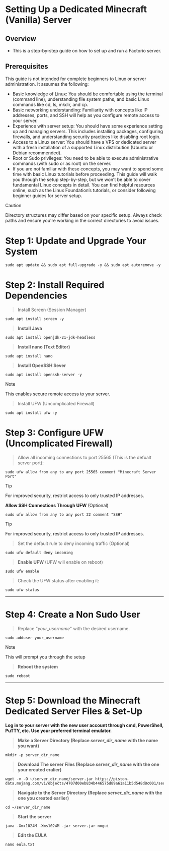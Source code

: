 # Setting Up a Dedicated Minecraft (Vanilla) Server

## **Overview**

- This is a step-by-step guide on how to set up and run a Factorio server.

## **Prerequisites**

This guide is not intended for complete beginners to Linux or server administration. It assumes the following:

 - Basic knowledge of Linux: You should be comfortable using the terminal (command line), understanding file system paths, and basic Linux commands like cd, ls, mkdir, and cp.
 - Basic networking understanding: Familiarity with concepts like IP addresses, ports, and SSH will help as you configure remote access to your server.
 - Experience with server setup: You should have some experience setting up and managing servers. This includes installing packages, configuring firewalls, and understanding security practices like disabling 
  root login.
 - Access to a Linux server: You should have a VPS or dedicated server with a fresh installation of a supported Linux distribution (Ubuntu or Debian recommended).
 - Root or Sudo privileges: You need to be able to execute administrative commands (with sudo or as root) on the server.
 - If you are not familiar with these concepts, you may want to spend some time with basic Linux tutorials before proceeding. This guide will walk you through the setup step-by-step, but we won’t be able to 
  cover fundamental Linux concepts in detail. You can find helpful resources online, such as the Linux Foundation’s tutorials, or consider following beginner guides for server setup.

> [!Caution]
> Directory structures may differ based on your specific setup. Always check paths and ensure you're working in the correct directories to avoid issues.

# Step 1: Update and Upgrade Your System

    sudo apt update && sudo apt full-upgrade -y && sudo apt autoremove -y

# Step 2: Install Required Dependencies 
    
> Install Screen (Session Manager)

    sudo apt install screen -y

> **Install Java**

    sudo apt install openjdk-21-jdk-headless

> **Install nano (Text Editor)**

    sudo apt install nano

> **Install OpenSSH Sever**

    sudo apt install openssh-server -y
> [!NOTE]
> This enables secure remote access to your server.

> Install UFW (Uncomplicated Firewall)

    sudo apt install ufw -y

# Step 3: Configure UFW (Uncomplicated Firewall)

> Allow all incoming connections to port 25565 (This is the defualt server port):

    sudo ufw allow from any to any port 25565 comment "Minecraft Server Port"

> [!TIP]
> For improved security, restrict access to only trusted IP addresses.

**Allow SSH Connections Through UFW** (Optional)

    sudo ufw allow from any to any port 22 comment "SSH"

> [!TIP]
> For improved security, restrict access to only trusted IP addresses.

> Set the default rule to deny incoming traffic (Optional)

    sudo ufw default deny incoming

> **Enable UFW** (UFW will enable on reboot)

    sudo ufw enable

> Check the UFW status after enabling it:

    sudo ufw status
    
--------------------------------------------------------------------------------
# Step 4: Create a Non Sudo User

> Replace "*your_username*" with the desired username.

    sudo adduser your_username

> [!NOTE]
> This will prompt you through the setup

> **Reboot the system**

    sudo reboot

-------------------------------------------------------------------------------
# Step 5: Download the Minecraft Dedicated Server Files & Set-Up

**Log in to your server with the new user account through cmd, PowerShell, PuTTY, etc. Use your preferred terminal emulator.**

> **Make a Server Directory (Replace *server_dir_name* with the name you want)**

    mkdir -p server_dir_name

> **Download The server Files (Replace *server_dir_name* with the one your created eralier)**

    wget -v -O ~/server_dir_name/server.jar https://piston-data.mojang.com/v1/objects/4707d00eb834b446575d89a61a11b5d548d8c001/server.jar

> **Navigate to the Server Directory (Replace *server_dir_name* with the one you created earlier)**

    cd ~/server_dir_name

> **Start the server**

    java -Xmx1024M -Xms1024M -jar server.jar nogui

> **Edit the EULA**

    nano eula.txt


